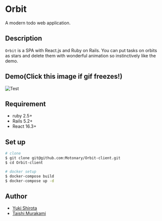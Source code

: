 # Orbit
A modern todo web application.
## Description
`Orbit` is a SPA with React.js and Ruby on Rails. You can put tasks on orbits as stars and delete them with wonderful animation so instinctively like the demo.
## Demo(Click this image if gif freezes!)
![Test](https://raw.githubusercontent.com/wiki/BuddiX/orbit-app/images/orbit-readme-trimmed.mov%E3%81%AE%E3%82%B3%E3%83%94%E3%83%BC.gif)

## Requirement
- ruby 2.5+
- Rails 5.2+
- React 16.3+
## Set up
```sh
# clone
$ git clone git@github.com:Motonary/Orbit-client.git
$ cd Orbit-client

# docker setup
$ docker-compose build
$ docker-compose up -d
```

## Author
- [Yuki Shirota](https://github.com/rechtburg)
- [Taishi Murakami](https://github.com/bokusunny)
